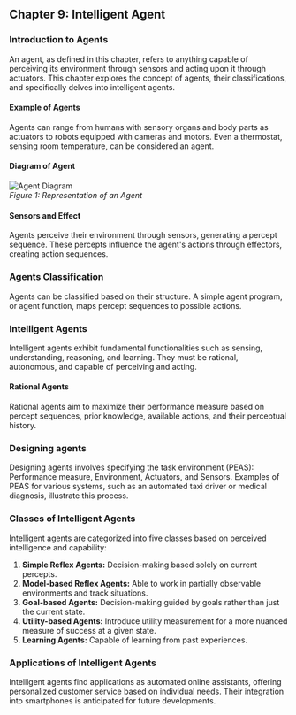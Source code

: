 ## Chapter 9: Intelligent Agent

### Introduction to Agents

An agent, as defined in this chapter, refers to anything capable of perceiving its environment through sensors and acting upon it through actuators. This chapter explores the concept of agents, their classifications, and specifically delves into intelligent agents.

#### Example of Agents

Agents can range from humans with sensory organs and body parts as actuators to robots equipped with cameras and motors. Even a thermostat, sensing room temperature, can be considered an agent.

#### Diagram of Agent

![Agent Diagram](https://miro.medium.com/v2/resize:fit:704/1*a81je9FfLJxfmw20GhRbuw.png)  
*Figure 1: Representation of an Agent*

#### Sensors and Effect

Agents perceive their environment through sensors, generating a percept sequence. These percepts influence the agent's actions through effectors, creating action sequences.

### Agents Classification

Agents can be classified based on their structure. A simple agent program, or agent function, maps percept sequences to possible actions.

### Intelligent Agents

Intelligent agents exhibit fundamental functionalities such as sensing, understanding, reasoning, and learning. They must be rational, autonomous, and capable of perceiving and acting.

#### Rational Agents

Rational agents aim to maximize their performance measure based on percept sequences, prior knowledge, available actions, and their perceptual history.

### Designing agents

Designing agents involves specifying the task environment (PEAS): Performance measure, Environment, Actuators, and Sensors. Examples of PEAS for various systems, such as an automated taxi driver or medical diagnosis, illustrate this process.

### Classes of Intelligent Agents

Intelligent agents are categorized into five classes based on perceived intelligence and capability:

1. **Simple Reflex Agents:** Decision-making based solely on current percepts.
2. **Model-based Reflex Agents:** Able to work in partially observable environments and track situations.
3. **Goal-based Agents:** Decision-making guided by goals rather than just the current state.
4. **Utility-based Agents:** Introduce utility measurement for a more nuanced measure of success at a given state.
5. **Learning Agents:** Capable of learning from past experiences.

### Applications of Intelligent Agents

Intelligent agents find applications as automated online assistants, offering personalized customer service based on individual needs. Their integration into smartphones is anticipated for future developments.